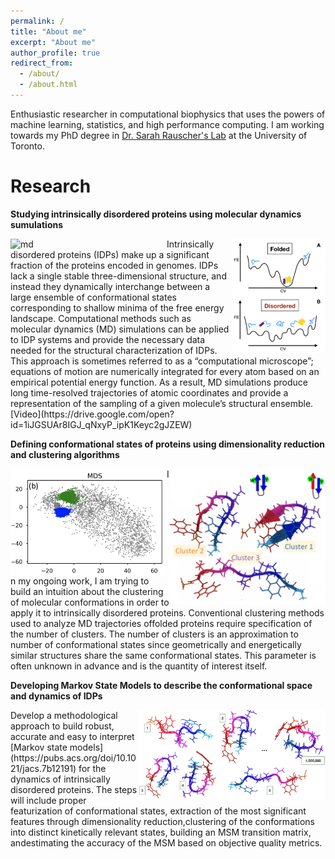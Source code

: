 ```yaml
---
permalink: /
title: "About me"
excerpt: "About me"
author_profile: true
redirect_from: 
  - /about/
  - /about.html
---
```


Enthusiastic researcher in computational biophysics that uses the powers of machine learning, statistics, and high performance computing. I am working towards my PhD degree in [Dr. Sarah Rauscher's Lab](https://www.utm.utoronto.ca/cps/faculty-staff/rauscher-sarah) at the University of Toronto.

Research
======

**Studying intrinsically disordered proteins using molecular dynamics sumulations** 

<img src="/images/idps.png" alt="idp" width="150px" align="right"> 
<img src="/images/ezgif-3-e1da36ca2200.gif" alt="md" width="250px" align="left"> 
Intrinsically disordered proteins (IDPs) make up a significant fraction of the proteins encoded in genomes. IDPs lack a single stable three-dimensional structure, and instead they dynamically interchange between a large ensemble of conformational states corresponding to shallow minima of the free energy landscape. Computational methods such as molecular dynamics (MD) simulations can be applied to IDP systems and provide the necessary data needed for the structural characterization of IDPs. This approach  is sometimes referred to as a “computational microscope”; equations of motion are numerically integrated for every atom based  on an empirical potential energy function. As a result, MD simulations produce long time-resolved trajectories of atomic coordinates and provide a representation of the sampling of a given molecule’s structural ensemble. [Video](https://drive.google.com/open?id=1iJGSUAr8IGJ_qNxyP_ipK1Keyc2gJZEW)

**Defining conformational states of proteins using dimensionality reduction and clustering algorithms**

<img src="/images/MDS.png" alt="mds" width="250px" align="left"> 
<img src="/images/clusters.png" alt="clusters" width="250px" align="right"> 
In my ongoing work, I am trying to build an intuition about the clustering of molecular conformations in order to apply it to intrinsically disordered proteins. Conventional clustering methods used to analyze MD trajectories offolded proteins require specification of the number of clusters.  The number of clusters is an approximation to number of conformational states since geometrically and energetically similar structures share the same conformational states. This parameter is often unknown in advance and is the quantity of interest itself.


**Developing Markov State Models to describe the conformational space and dynamics of IDPs**

<img src="/images/MSM.png" alt="MSMs" width="300px" align="right"> 
Develop a methodological approach to build robust, accurate and easy to interpret [Markov state models](https://pubs.acs.org/doi/10.1021/jacs.7b12191) for the dynamics of intrinsically disordered proteins.  The steps will include proper featurization of conformational states, extraction of the most significant features through dimensionality reduction,clustering  of  the  conformations  into  distinct  kinetically  relevant  states,  building  an  MSM  transition  matrix,  andestimating the accuracy of the MSM based on objective quality metrics.



